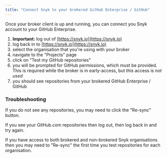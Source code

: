 ```yaml
---
title: "Connect Snyk to your brokered GitHub Enterprise / GitHub"
---
```


Once your broker client is up and running, you can connect you Snyk account to your GitHub Enterprise.

 1. **Important:** log out of [https://snyk.io](https://snyk.io)
 2. log back in to [https://snyk.io](https://snyk.io)
 3. select the organisation that you're using with your broker
 4. navigate to the "Projects" page
 5. click on "Test my GitHub repositories"
 6. you will be prompted for GitHub permissions, which must be provided. This is required while the broker is in early-access, but this access *is not used*
 7. you should see repositories from your brokered GitHub Enterprise / GitHub

### Troubleshooting

If you do not see any repositories, you may need to click the "Re-sync" button.

If you see your GitHub.com repositories then log out, then log back in and try again.

If you have access to both brokered and non-brokered Snyk organisations then you may need to "Re-sync" the first time you test repositories for each organisation.

